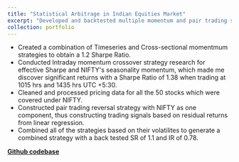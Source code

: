 ```yaml
---
title: "Statistical Arbitrage in Indian Equities Market"
excerpt: "Developed and backtested multiple momentum and pair trading strategies for NIFTY as Beta, achieving a Sharpe Ratio of up to 1.38 and combining strategies for a final combined Sharpe of 1.1."
collection: portfolio
---
```


- Created a combination of Timeseries and Cross-sectional momentmum strategies to obtain a 1.2 Sharpe Ratio. 
- Conducted Intraday momentum crossover strategy research for effective Sharpe and NIFTY's seasonality momentum, which made me discover significant returns with a Sharpe Ratio of 1.38 when trading at 1015 hrs and 1435 hrs UTC +5:30.
- Cleaned and processed pricing data for all the 50 stocks which were covered under NIFTY.
- Constructed pair trading reversal strategy with NIFTY as one component, thus constructing trading signals based on residual returns from linear regression. 
- Combined all of the strategies based on their volatilites to generate a combined strategy with a back tested SR of 1.1 and IR of 0.78. 

[**Github codebase**](https://github.com/gauravsangwan/Statistical-Arbitrage-in-Indian-Equities-Market)
